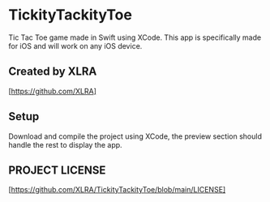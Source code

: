 # TickityTackityToe
Tic Tac Toe game made in Swift using XCode. This app is specifically made for iOS and will work on any iOS device.

## Created by XLRA 
[https://github.com/XLRA] 

## Setup
Download and compile the project using XCode, the preview section should handle the rest to display the app.

## PROJECT LICENSE
[https://github.com/XLRA/TickityTackityToe/blob/main/LICENSE]

